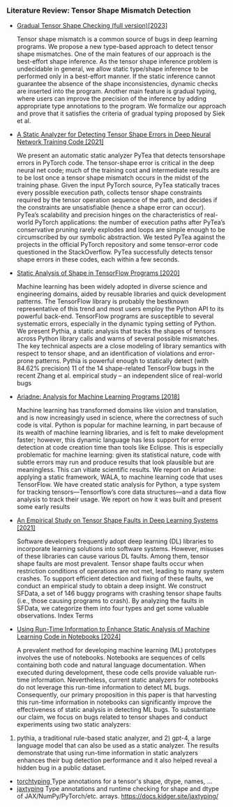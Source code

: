 ### Literature Review: Tensor Shape Mismatch Detection

- [Gradual Tensor Shape Checking (full version)[2023]](https://arxiv.org/pdf/2203.08402)

  Tensor shape mismatch is a common source of bugs in deep
  learning programs. We propose a new type-based approach to detect
  tensor shape mismatches. One of the main features of our approach is
  the best-effort shape inference. As the tensor shape inference problem
  is undecidable in general, we allow static type/shape inference to be
  performed only in a best-effort manner. If the static inference cannot
  guarantee the absence of the shape inconsistencies, dynamic checks are
  inserted into the program. Another main feature is gradual typing, where
  users can improve the precision of the inference by adding appropriate
  type annotations to the program. We formalize our approach and prove
  that it satisfies the criteria of gradual typing proposed by Siek et al.

- [A Static Analyzer for Detecting Tensor Shape Errors in Deep Neural Network Training Code [2021]](https://sf.snu.ac.kr/publications/pytea.pdf)

  We present an automatic static analyzer PyTea that detects tensorshape errors in PyTorch code. The tensor-shape error is critical in
  the deep neural net code; much of the training cost and intermediate results are to be lost once a tensor shape mismatch occurs in
  the midst of the training phase. Given the input PyTorch source,
  PyTea statically traces every possible execution path, collects tensor
  shape constraints required by the tensor operation sequence of the
  path, and decides if the constraints are unsatisfiable (hence a shape
  error can occur). PyTea’s scalability and precision hinges on the
  characteristics of real-world PyTorch applications: the number of
  execution paths after PyTea’s conservative pruning rarely explodes
  and loops are simple enough to be circumscribed by our symbolic
  abstraction. We tested PyTea against the projects in the official
  PyTorch repository and some tensor-error code questioned in the
  StackOverflow. PyTea successfully detects tensor shape errors in
  these codes, each within a few seconds.

- [Static Analysis of Shape in TensorFlow Programs [2020]](https://drops.dagstuhl.de/storage/00lipics/lipics-vol166-ecoop2020/LIPIcs.ECOOP.2020.15/LIPIcs.ECOOP.2020.15.pdf)

  Machine learning has been widely adopted in diverse science and engineering domains, aided by
  reusable libraries and quick development patterns. The TensorFlow library is probably the bestknown representative of this trend and most users employ the Python API to its powerful back-end.
  TensorFlow programs are susceptible to several systematic errors, especially in the dynamic typing
  setting of Python. We present Pythia, a static analysis that tracks the shapes of tensors across
  Python library calls and warns of several possible mismatches. The key technical aspects are a close
  modeling of library semantics with respect to tensor shape, and an identification of violations and
  error-prone patterns. Pythia is powerful enough to statically detect (with 84.62% precision) 11 of
  the 14 shape-related TensorFlow bugs in the recent Zhang et al. empirical study – an independent
  slice of real-world bugs

- [Ariadne: Analysis for Machine Learning Programs [2018]](https://arxiv.org/pdf/1805.04058)

  Machine learning has transformed domains like vision and
  translation, and is now increasingly used in science, where
  the correctness of such code is vital. Python is popular for
  machine learning, in part because of its wealth of machine
  learning libraries, and is felt to make development faster;
  however, this dynamic language has less support for error
  detection at code creation time than tools like Eclipse. This
  is especially problematic for machine learning: given its statistical nature, code with subtle errors may run and produce
  results that look plausible but are meaningless. This can
  vitiate scientific results. We report on Ariadne: applying a
  static framework, WALA, to machine learning code that uses
  TensorFlow. We have created static analysis for Python, a
  type system for tracking tensors—Tensorflow’s core data
  structures—and a data flow analysis to track their usage. We
  report on how it was built and present some early results

- [An Empirical Study on Tensor Shape Faults in Deep Learning Systems [2021]](https://arxiv.org/pdf/2106.02887)

  Software developers frequently adopt deep learning
  (DL) libraries to incorporate learning solutions into software
  systems. However, misuses of these libraries can cause various
  DL faults. Among them, tensor shape faults are most prevalent. Tensor shape faults occur when restriction conditions of
  operations are not met, leading to many system crashes. To
  support efficient detection and fixing of these faults, we conduct
  an empirical study to obtain a deep insight. We construct SFData,
  a set of 146 buggy programs with crashing tensor shape faults
  (i.e., those causing programs to crash). By analyzing the faults in
  SFData, we categorize them into four types and get some valuable
  observations.
  Index Terms

- [Using Run-Time Information to Enhance Static Analysis of Machine Learning Code in Notebooks [2024]](https://dl.acm.org/doi/pdf/10.1145/3663529.3663785)

  A prevalent method for developing machine learning (ML) prototypes involves the use of notebooks. Notebooks are sequences of
  cells containing both code and natural language documentation.
  When executed during development, these code cells provide valuable run-time information. Nevertheless, current static analyzers
  for notebooks do not leverage this run-time information to detect
  ML bugs. Consequently, our primary proposition in this paper is
  that harvesting this run-time information in notebooks can significantly improve the effectiveness of static analysis in detecting
  ML bugs. To substantiate our claim, we focus on bugs related to
  tensor shapes and conduct experiments using two static analyzers:

1. pythia, a traditional rule-based static analyzer, and 2) gpt-4,
   a large language model that can also be used as a static analyzer.
   The results demonstrate that using run-time information in static
   analyzers enhances their bug detection performance and it also
   helped reveal a hidden bug in a public dataset.

- [torchtyping ](https://github.com/patrick-kidger/torchtyping)
  Type annotations for a tensor's shape, dtype, names, ...
- [jaxtyping](https://github.com/patrick-kidger/jaxtyping)
  Type annotations and runtime checking for shape and dtype of JAX/NumPy/PyTorch/etc. arrays. https://docs.kidger.site/jaxtyping/
